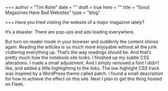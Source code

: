+++
author = "Tim Rohe"
date = ""
draft = true
hero = ""
title = "Good Magazines Have Bad Websites"
type = "blog"

+++
Have you tried visiting the website of a major magazine lately?

It’s a disaster. There are pop-ups and ads loading everywhere.

But turn on reader mode in your browser and suddenly the content shines again. Reading the articles is so much more enjoyable without all the junk cluttering everything up. That’s the way readings should be. And that’s pretty much how the notebook site looks. I finished up my subtle CSS alterations. I made a small adjustment. And I simply removed a font I didn’t like, and added a little highlighting to the links. The low highlight CSS track was inspired by a WordPress theme called patch. I found a small description for how to achieve the effect on this site. Next I plan to get this thing hosted on Fleek.
